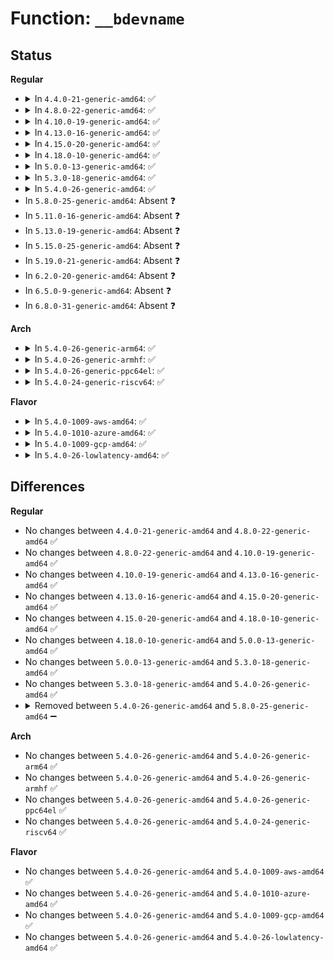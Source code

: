 # Function: <code>__bdevname</code>

## Status
<b>Regular</b>
<ul>
<li>
<details>
<summary>In <code>4.4.0-21-generic-amd64</code>: ✅</summary>

```c
const char * __bdevname(dev_t dev, char * buffer)
```

```json
{
  "name": "__bdevname",
  "collision_type": "Unique Global",
  "inline_type": "No",
  "funcs": [
    {
      "addr": 18446744071582829104,
      "name": "__bdevname",
      "external": true,
      "loc": "block/partition-generic.c:58",
      "file": "block/partition-generic.c",
      "inline": "seen, unknown",
      "caller_inline": [],
      "caller_func": [
        "init/do_mounts.c:mount_block_root",
        "init/do_mounts.c:mount_block_root",
        "fs/ext4/super.c:ext4_load_journal",
        "drivers/md/md.c:lock_rdev"
      ]
    }
  ],
  "symbols": [
    {
      "addr": 18446744071582829104,
      "name": "__bdevname",
      "section": ".text",
      "bind": "STB_GLOBAL",
      "size": 53
    }
  ]
}
```
</details>
</li>
<li>
<details>
<summary>In <code>4.8.0-22-generic-amd64</code>: ✅</summary>

```c
const char * __bdevname(dev_t dev, char * buffer)
```

```json
{
  "name": "__bdevname",
  "collision_type": "Unique Global",
  "inline_type": "No",
  "funcs": [
    {
      "addr": 18446744071583108496,
      "name": "__bdevname",
      "external": true,
      "loc": "block/partition-generic.c:59",
      "file": "block/partition-generic.c",
      "inline": "seen, unknown",
      "caller_inline": [],
      "caller_func": [
        "init/do_mounts.c:mount_block_root",
        "init/do_mounts.c:mount_block_root",
        "fs/ext4/super.c:ext4_fill_super",
        "drivers/md/md.c:lock_rdev"
      ]
    }
  ],
  "symbols": [
    {
      "addr": 18446744071583108496,
      "name": "__bdevname",
      "section": ".text",
      "bind": "STB_GLOBAL",
      "size": 53
    }
  ]
}
```
</details>
</li>
<li>
<details>
<summary>In <code>4.10.0-19-generic-amd64</code>: ✅</summary>

```c
const char * __bdevname(dev_t dev, char * buffer)
```

```json
{
  "name": "__bdevname",
  "collision_type": "Unique Global",
  "inline_type": "No",
  "funcs": [
    {
      "addr": 18446744071583220000,
      "name": "__bdevname",
      "external": true,
      "loc": "block/partition-generic.c:59",
      "file": "block/partition-generic.c",
      "inline": "seen, unknown",
      "caller_inline": [],
      "caller_func": [
        "init/do_mounts.c:mount_block_root",
        "init/do_mounts.c:mount_block_root",
        "fs/ext4/super.c:ext4_fill_super",
        "drivers/md/md.c:lock_rdev"
      ]
    }
  ],
  "symbols": [
    {
      "addr": 18446744071583220000,
      "name": "__bdevname",
      "section": ".text",
      "bind": "STB_GLOBAL",
      "size": 53
    }
  ]
}
```
</details>
</li>
<li>
<details>
<summary>In <code>4.13.0-16-generic-amd64</code>: ✅</summary>

```c
const char * __bdevname(dev_t dev, char * buffer)
```

```json
{
  "name": "__bdevname",
  "collision_type": "Unique Global",
  "inline_type": "No",
  "funcs": [
    {
      "addr": 18446744071583274144,
      "name": "__bdevname",
      "external": true,
      "loc": "block/partition-generic.c:58",
      "file": "block/partition-generic.c",
      "inline": "seen, unknown",
      "caller_inline": [],
      "caller_func": [
        "init/do_mounts.c:mount_block_root",
        "init/do_mounts.c:mount_block_root",
        "fs/ext4/super.c:ext4_fill_super",
        "drivers/md/md.c:lock_rdev"
      ]
    }
  ],
  "symbols": [
    {
      "addr": 18446744071583274144,
      "name": "__bdevname",
      "section": ".text",
      "bind": "STB_GLOBAL",
      "size": 53
    }
  ]
}
```
</details>
</li>
<li>
<details>
<summary>In <code>4.15.0-20-generic-amd64</code>: ✅</summary>

```c
const char * __bdevname(dev_t dev, char * buffer)
```

```json
{
  "name": "__bdevname",
  "collision_type": "Unique Global",
  "inline_type": "No",
  "funcs": [
    {
      "addr": 18446744071583454384,
      "name": "__bdevname",
      "external": true,
      "loc": "block/partition-generic.c:59",
      "file": "block/partition-generic.c",
      "inline": "seen, unknown",
      "caller_inline": [],
      "caller_func": [
        "init/do_mounts.c:mount_block_root",
        "init/do_mounts.c:mount_block_root",
        "fs/ext4/page-io.c:ext4_end_bio",
        "fs/ext4/super.c:ext4_load_journal",
        "block/blk-core.c:submit_bio",
        "block/blk-core.c:generic_make_request_checks",
        "block/blk-core.c:handle_bad_sector",
        "drivers/md/md.c:lock_rdev"
      ]
    }
  ],
  "symbols": [
    {
      "addr": 18446744071583454384,
      "name": "__bdevname",
      "section": ".text",
      "bind": "STB_GLOBAL",
      "size": 53
    }
  ]
}
```
</details>
</li>
<li>
<details>
<summary>In <code>4.18.0-10-generic-amd64</code>: ✅</summary>

```c
const char * __bdevname(dev_t dev, char * buffer)
```

```json
{
  "name": "__bdevname",
  "collision_type": "Unique Global",
  "inline_type": "No",
  "funcs": [
    {
      "addr": 18446744071583665808,
      "name": "__bdevname",
      "external": true,
      "loc": "block/partition-generic.c:65",
      "file": "block/partition-generic.c",
      "inline": "seen, unknown",
      "caller_inline": [],
      "caller_func": [
        "init/do_mounts.c:mount_block_root",
        "init/do_mounts.c:mount_block_root",
        "fs/ext4/super.c:ext4_load_journal",
        "drivers/md/md.c:lock_rdev"
      ]
    }
  ],
  "symbols": [
    {
      "addr": 18446744071583665808,
      "name": "__bdevname",
      "section": ".text",
      "bind": "STB_GLOBAL",
      "size": 53
    }
  ]
}
```
</details>
</li>
<li>
<details>
<summary>In <code>5.0.0-13-generic-amd64</code>: ✅</summary>

```c
const char * __bdevname(dev_t dev, char * buffer)
```

```json
{
  "name": "__bdevname",
  "collision_type": "Unique Global",
  "inline_type": "No",
  "funcs": [
    {
      "addr": 18446744071583772640,
      "name": "__bdevname",
      "external": true,
      "loc": "block/partition-generic.c:65",
      "file": "block/partition-generic.c",
      "inline": "seen, unknown",
      "caller_inline": [],
      "caller_func": [
        "init/do_mounts.c:mount_block_root",
        "init/do_mounts.c:mount_block_root",
        "fs/ext4/super.c:ext4_load_journal",
        "drivers/md/md.c:lock_rdev"
      ]
    }
  ],
  "symbols": [
    {
      "addr": 18446744071583772640,
      "name": "__bdevname",
      "section": ".text",
      "bind": "STB_GLOBAL",
      "size": 53
    }
  ]
}
```
</details>
</li>
<li>
<details>
<summary>In <code>5.3.0-18-generic-amd64</code>: ✅</summary>

```c
const char * __bdevname(dev_t dev, char * buffer)
```

```json
{
  "name": "__bdevname",
  "collision_type": "Unique Global",
  "inline_type": "No",
  "funcs": [
    {
      "addr": 18446744071583962512,
      "name": "__bdevname",
      "external": true,
      "loc": "block/partition-generic.c:65",
      "file": "block/partition-generic.c",
      "inline": "seen, unknown",
      "caller_inline": [],
      "caller_func": [
        "init/do_mounts.c:mount_block_root",
        "init/do_mounts.c:mount_block_root",
        "fs/ext4/super.c:ext4_get_dev_journal",
        "drivers/md/md.c:lock_rdev"
      ]
    }
  ],
  "symbols": [
    {
      "addr": 18446744071583962512,
      "name": "__bdevname",
      "section": ".text",
      "bind": "STB_GLOBAL",
      "size": 56
    }
  ]
}
```
</details>
</li>
<li>
<details>
<summary>In <code>5.4.0-26-generic-amd64</code>: ✅</summary>

```c
const char * __bdevname(dev_t dev, char * buffer)
```

```json
{
  "name": "__bdevname",
  "collision_type": "Unique Global",
  "inline_type": "No",
  "funcs": [
    {
      "addr": 18446744071584065856,
      "name": "__bdevname",
      "external": true,
      "loc": "block/partition-generic.c:65",
      "file": "block/partition-generic.c",
      "inline": "seen, unknown",
      "caller_inline": [],
      "caller_func": [
        "init/do_mounts.c:mount_block_root",
        "init/do_mounts.c:mount_block_root",
        "fs/ext4/super.c:ext4_get_dev_journal",
        "drivers/md/md.c:lock_rdev"
      ]
    }
  ],
  "symbols": [
    {
      "addr": 18446744071584065856,
      "name": "__bdevname",
      "section": ".text",
      "bind": "STB_GLOBAL",
      "size": 56
    }
  ]
}
```
</details>
</li>
<li>
In <code>5.8.0-25-generic-amd64</code>: Absent ❓
</li>
<li>
In <code>5.11.0-16-generic-amd64</code>: Absent ❓
</li>
<li>
In <code>5.13.0-19-generic-amd64</code>: Absent ❓
</li>
<li>
In <code>5.15.0-25-generic-amd64</code>: Absent ❓
</li>
<li>
In <code>5.19.0-21-generic-amd64</code>: Absent ❓
</li>
<li>
In <code>6.2.0-20-generic-amd64</code>: Absent ❓
</li>
<li>
In <code>6.5.0-9-generic-amd64</code>: Absent ❓
</li>
<li>
In <code>6.8.0-31-generic-amd64</code>: Absent ❓
</li>
</ul>
<b>Arch</b>
<ul>
<li>
<details>
<summary>In <code>5.4.0-26-generic-arm64</code>: ✅</summary>

```c
const char * __bdevname(dev_t dev, char * buffer)
```

```json
{
  "name": "__bdevname",
  "collision_type": "Unique Global",
  "inline_type": "No",
  "funcs": [
    {
      "addr": 18446603336495908656,
      "name": "__bdevname",
      "external": true,
      "loc": "block/partition-generic.c:65",
      "file": "block/partition-generic.c",
      "inline": "seen, unknown",
      "caller_inline": [],
      "caller_func": [
        "init/do_mounts.c:mount_block_root",
        "init/do_mounts.c:mount_block_root",
        "fs/ext4/super.c:ext4_get_dev_journal",
        "drivers/md/md.c:lock_rdev"
      ]
    }
  ],
  "symbols": [
    {
      "addr": 18446603336495908656,
      "name": "__bdevname",
      "section": ".text",
      "bind": "STB_GLOBAL",
      "size": 72
    }
  ]
}
```
</details>
</li>
<li>
<details>
<summary>In <code>5.4.0-26-generic-armhf</code>: ✅</summary>

```c
const char * __bdevname(dev_t dev, char * buffer)
```

```json
{
  "name": "__bdevname",
  "collision_type": "Unique Global",
  "inline_type": "No",
  "funcs": [
    {
      "addr": 3229250848,
      "name": "__bdevname",
      "external": true,
      "loc": "block/partition-generic.c:65",
      "file": "block/partition-generic.c",
      "inline": "seen, unknown",
      "caller_inline": [],
      "caller_func": [
        "init/do_mounts.c:mount_block_root",
        "init/do_mounts.c:mount_block_root",
        "fs/ext4/super.c:ext4_get_dev_journal",
        "drivers/md/md.c:lock_rdev"
      ]
    }
  ],
  "symbols": [
    {
      "addr": 3229250848,
      "name": "__bdevname",
      "section": ".text",
      "bind": "STB_GLOBAL",
      "size": 72
    }
  ]
}
```
</details>
</li>
<li>
<details>
<summary>In <code>5.4.0-26-generic-ppc64el</code>: ✅</summary>

```c
const char * __bdevname(dev_t dev, char * buffer)
```

```json
{
  "name": "__bdevname",
  "collision_type": "Unique Global",
  "inline_type": "No",
  "funcs": [
    {
      "addr": 13835058055290116960,
      "name": "__bdevname",
      "external": true,
      "loc": "block/partition-generic.c:65",
      "file": "block/partition-generic.c",
      "inline": "seen, unknown",
      "caller_inline": [],
      "caller_func": [
        "init/do_mounts.c:mount_block_root",
        "init/do_mounts.c:mount_block_root",
        "fs/ext4/super.c:ext4_get_dev_journal",
        "drivers/md/md.c:lock_rdev"
      ]
    }
  ],
  "symbols": [
    {
      "addr": 13835058055290116960,
      "name": "__bdevname",
      "section": ".text",
      "bind": "STB_GLOBAL",
      "size": 92
    }
  ]
}
```
</details>
</li>
<li>
<details>
<summary>In <code>5.4.0-24-generic-riscv64</code>: ✅</summary>

```c
const char * __bdevname(dev_t dev, char * buffer)
```

```json
{
  "name": "__bdevname",
  "collision_type": "Unique Global",
  "inline_type": "No",
  "funcs": [
    {
      "addr": 18446743936275023024,
      "name": "__bdevname",
      "external": true,
      "loc": "block/partition-generic.c:65",
      "file": "block/partition-generic.c",
      "inline": "seen, unknown",
      "caller_inline": [],
      "caller_func": [
        "init/do_mounts.c:mount_block_root",
        "init/do_mounts.c:mount_block_root",
        "fs/ext4/super.c:ext4_get_dev_journal",
        "drivers/md/md.c:lock_rdev"
      ]
    }
  ],
  "symbols": [
    {
      "addr": 18446743936275023024,
      "name": "__bdevname",
      "section": ".text",
      "bind": "STB_GLOBAL",
      "size": 72
    }
  ]
}
```
</details>
</li>
</ul>
<b>Flavor</b>
<ul>
<li>
<details>
<summary>In <code>5.4.0-1009-aws-amd64</code>: ✅</summary>

```c
const char * __bdevname(dev_t dev, char * buffer)
```

```json
{
  "name": "__bdevname",
  "collision_type": "Unique Global",
  "inline_type": "No",
  "funcs": [
    {
      "addr": 18446744071584034592,
      "name": "__bdevname",
      "external": true,
      "loc": "block/partition-generic.c:65",
      "file": "block/partition-generic.c",
      "inline": "seen, unknown",
      "caller_inline": [],
      "caller_func": [
        "init/do_mounts.c:mount_block_root",
        "init/do_mounts.c:mount_block_root",
        "fs/ext4/super.c:ext4_get_dev_journal",
        "drivers/md/md.c:lock_rdev"
      ]
    }
  ],
  "symbols": [
    {
      "addr": 18446744071584034592,
      "name": "__bdevname",
      "section": ".text",
      "bind": "STB_GLOBAL",
      "size": 56
    }
  ]
}
```
</details>
</li>
<li>
<details>
<summary>In <code>5.4.0-1010-azure-amd64</code>: ✅</summary>

```c
const char * __bdevname(dev_t dev, char * buffer)
```

```json
{
  "name": "__bdevname",
  "collision_type": "Unique Global",
  "inline_type": "No",
  "funcs": [
    {
      "addr": 18446744071583970352,
      "name": "__bdevname",
      "external": true,
      "loc": "block/partition-generic.c:65",
      "file": "block/partition-generic.c",
      "inline": "seen, unknown",
      "caller_inline": [],
      "caller_func": [
        "init/do_mounts.c:mount_block_root",
        "init/do_mounts.c:mount_block_root",
        "fs/ext4/super.c:ext4_get_dev_journal",
        "drivers/md/md.c:lock_rdev"
      ]
    }
  ],
  "symbols": [
    {
      "addr": 18446744071583970352,
      "name": "__bdevname",
      "section": ".text",
      "bind": "STB_GLOBAL",
      "size": 56
    }
  ]
}
```
</details>
</li>
<li>
<details>
<summary>In <code>5.4.0-1009-gcp-amd64</code>: ✅</summary>

```c
const char * __bdevname(dev_t dev, char * buffer)
```

```json
{
  "name": "__bdevname",
  "collision_type": "Unique Global",
  "inline_type": "No",
  "funcs": [
    {
      "addr": 18446744071584018352,
      "name": "__bdevname",
      "external": true,
      "loc": "block/partition-generic.c:65",
      "file": "block/partition-generic.c",
      "inline": "seen, unknown",
      "caller_inline": [],
      "caller_func": [
        "init/do_mounts.c:mount_block_root",
        "init/do_mounts.c:mount_block_root",
        "fs/ext4/super.c:ext4_get_dev_journal",
        "drivers/md/md.c:lock_rdev"
      ]
    }
  ],
  "symbols": [
    {
      "addr": 18446744071584018352,
      "name": "__bdevname",
      "section": ".text",
      "bind": "STB_GLOBAL",
      "size": 56
    }
  ]
}
```
</details>
</li>
<li>
<details>
<summary>In <code>5.4.0-26-lowlatency-amd64</code>: ✅</summary>

```c
const char * __bdevname(dev_t dev, char * buffer)
```

```json
{
  "name": "__bdevname",
  "collision_type": "Unique Global",
  "inline_type": "No",
  "funcs": [
    {
      "addr": 18446744071584120896,
      "name": "__bdevname",
      "external": true,
      "loc": "block/partition-generic.c:65",
      "file": "block/partition-generic.c",
      "inline": "seen, unknown",
      "caller_inline": [],
      "caller_func": [
        "init/do_mounts.c:mount_block_root",
        "init/do_mounts.c:mount_block_root",
        "fs/ext4/super.c:ext4_get_dev_journal",
        "drivers/md/md.c:lock_rdev"
      ]
    }
  ],
  "symbols": [
    {
      "addr": 18446744071584120896,
      "name": "__bdevname",
      "section": ".text",
      "bind": "STB_GLOBAL",
      "size": 56
    }
  ]
}
```
</details>
</li>
</ul>

## Differences
<b>Regular</b>
<ul>
<li>
No changes between <code>4.4.0-21-generic-amd64</code> and <code>4.8.0-22-generic-amd64</code> ✅
</li>
<li>
No changes between <code>4.8.0-22-generic-amd64</code> and <code>4.10.0-19-generic-amd64</code> ✅
</li>
<li>
No changes between <code>4.10.0-19-generic-amd64</code> and <code>4.13.0-16-generic-amd64</code> ✅
</li>
<li>
No changes between <code>4.13.0-16-generic-amd64</code> and <code>4.15.0-20-generic-amd64</code> ✅
</li>
<li>
No changes between <code>4.15.0-20-generic-amd64</code> and <code>4.18.0-10-generic-amd64</code> ✅
</li>
<li>
No changes between <code>4.18.0-10-generic-amd64</code> and <code>5.0.0-13-generic-amd64</code> ✅
</li>
<li>
No changes between <code>5.0.0-13-generic-amd64</code> and <code>5.3.0-18-generic-amd64</code> ✅
</li>
<li>
No changes between <code>5.3.0-18-generic-amd64</code> and <code>5.4.0-26-generic-amd64</code> ✅
</li>
<li>
<details>
<summary>Removed between <code>5.4.0-26-generic-amd64</code> and <code>5.8.0-25-generic-amd64</code> ➖</summary>

```c
const char * __bdevname(dev_t dev, char * buffer)
```
</details>
</li>
</ul>
<b>Arch</b>
<ul>
<li>
No changes between <code>5.4.0-26-generic-amd64</code> and <code>5.4.0-26-generic-arm64</code> ✅
</li>
<li>
No changes between <code>5.4.0-26-generic-amd64</code> and <code>5.4.0-26-generic-armhf</code> ✅
</li>
<li>
No changes between <code>5.4.0-26-generic-amd64</code> and <code>5.4.0-26-generic-ppc64el</code> ✅
</li>
<li>
No changes between <code>5.4.0-26-generic-amd64</code> and <code>5.4.0-24-generic-riscv64</code> ✅
</li>
</ul>
<b>Flavor</b>
<ul>
<li>
No changes between <code>5.4.0-26-generic-amd64</code> and <code>5.4.0-1009-aws-amd64</code> ✅
</li>
<li>
No changes between <code>5.4.0-26-generic-amd64</code> and <code>5.4.0-1010-azure-amd64</code> ✅
</li>
<li>
No changes between <code>5.4.0-26-generic-amd64</code> and <code>5.4.0-1009-gcp-amd64</code> ✅
</li>
<li>
No changes between <code>5.4.0-26-generic-amd64</code> and <code>5.4.0-26-lowlatency-amd64</code> ✅
</li>
</ul>
